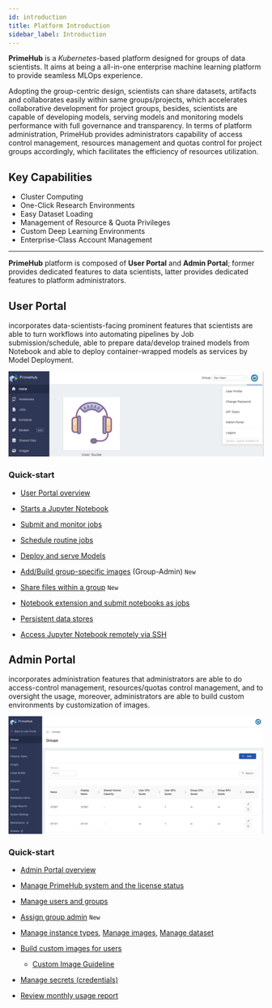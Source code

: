 ```yaml
---
id: introduction
title: Platform Introduction
sidebar_label: Introduction
---
```



**PrimeHub** is a *Kubernetes*-based platform designed for groups of data scientists. It aims at being a all-in-one enterprise machine learning platform to provide seamless MLOps experience.

Adopting the group-centric design, scientists can share datasets, artifacts and collaborates easily within same groups/projects, which accelerates collaborative development for project groups, besides, scientists are capable of developing models, serving models and monitoring models performance with full governance and transparency. In terms of platform administration, PrimeHub provides administrators capability of access control management, resources management and quotas control for project groups accordingly, which facilitates the efficiency of resources utilization.

## Key Capabilities

+ Cluster Computing
+ One-Click Research Environments
+ Easy Dataset Loading
+ Management of Resource & Quota Privileges
+ Custom Deep Learning Environments
+ Enterprise-Class Account Management

---

**PrimeHub** platform is composed of **User Portal** and **Admin Portal**; former provides dedicated features to data scientists, latter provides dedicated features to platform administrators.

## User Portal

incorporates data-scientists-facing prominent features that scientists are able to turn workflows into automating pipelines by Job submission/schedule, able to prepare data/develop trained models from Notebook and able to deploy container-wrapped models as services by Model Deployment.

![](assets/v33-landing-user.png)

### Quick-start

+ [User Portal overview](quickstart/login-portal-user.md)

+ [Starts a Jupyter Notebook](quickstart/launch-project)

+ [Submit and monitor jobs](job-submission-feature)

+ [Schedule routine jobs](job-scheduling-feature)

+ [Deploy and serve Models](model-deployment-feature)

+ [Add/Build group-specific images](group-image) (Group-Admin) `New`

+ [Share files within a group](shared-files) `New`

+ [Notebook extension and submit notebooks as jobs](ph-notebook-extension)

+ [Persistent data stores](quickstart/nb-data-store)

+ [Access Jupyter Notebook remotely via SSH](guide_manual/ssh-config)

## Admin Portal

incorporates administration features that administrators are able to do access-control management, resources/quotas control management, and to oversight the usage, moreover, administrators are able to build custom environments by customization of images.

![](assets/v3-admin-portal_v31.png)

### Quick-start

+ [Admin Portal overview](quickstart/login-portal-admin)

+ [Manage PrimeHub system and the license status](guide_manual/admin-system)

+ [Manage users and groups](guide_manual/admin-user)

+ [Assign group admin](guide_manual/admin-group#members) `New`

+ [Manage instance types](guide_manual/admin-instancetype), [Manage images](guide_manual/admin-image), [Manage dataset](guide_manual/admin-dataset)

+ [Build custom images for users](guide_manual/admin-build-image)
  + [Custom Image Guideline](guide_manual/custom-image-guideline)

+ [Manage secrets (credentials)](guide_manual/admin-secret.md)

+ [Review monthly usage report](guide_manual/admin-report)
